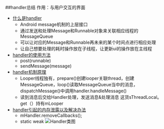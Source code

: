 ##handler总结
    作用：与用户交互的界面
*   [什么是handler](https://maxiaobu1999.github.io/html5/heima/README.html)
    * Android message机制的上层接口
    * 通过发送和处理Message和Runnable对象来关联相应线程的MessageQueue
    * 可以让对应的Message和Runnable再未来的某个时间点进行相应处理
    * 让自己想要处理的耗时操作放在子线程，让更新ui的操作放在主线程
*   [handler的使用方法](https://maxiaobu1999.github.io/html5/heima/README.html)
    * post(runnable)
    * sendMessage(message)
*   [handler机制原理](https://maxiaobu1999.github.io/html5/heima/README.html)
    * Looper线程独有，prepare()创建looper关联thread，创建MessageQueue，loop()读取MessageQueue当中的消息，dispatchMessage()中调用handler.handleMessage()
    * 读到消息后交给Handler处理，发送消息&处理消息 这货sThreadLocal。get（）持有mLooper
*   [handler引起的内存泄露以及解决办法](https://maxiaobu1999.github.io/html5/heima/README.html)
    * mHandler.removeCallbacks();
    * static weak
![Handler类图](http://img-1253423006.costj.myqcloud.com/Handler%E7%B1%BB%E5%9B%BE.jpg)
 